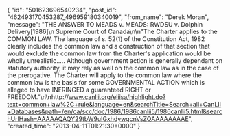  {
   "id": "501623696540234",
   "post_id": "462493170453287_496959180340019",
   "from_name": "Derek Moran",
   "message": "THE ANSWER TO MEADS v. MEADS: RWDSU v. Dolphin Delivery[1986]\n Supreme Court of Canada\n\n\"The Charter applies to the COMMON LAW. The language of s. 52(1) of the Constitution Act, 1982 clearly includes the common law and a construction of that section that would exclude the common law from the Charter's application would be wholly unrealistic..... Although government action is generally dependant on statutory authority, it may rely as well on the common law as in the case of the prerogative. The Charter will apply to the common law where the common law is the basis for some GOVERNMENTAL ACTION which is alleged to have INFRINGED a guaranteed RIGHT or FREEDOM.\"\n\nhttp://www.canlii.org/eliisa/highlight.do?text=common+law%2C+rule&language=en&searchTitle=Search+all+CanLII+Databases&path=/en/ca/scc/doc/1986/1986canlii5/1986canlii5.html&searchUrlHash=AAAAAQAQY29tbW9uIGxhdywgcnVsZQAAAAAAAAE",
   "created_time": "2013-04-11T01:21:30+0000"
 }
